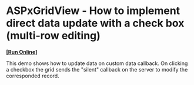 # ASPxGridView - How to implement direct data update with a check box (multi-row editing)
<!-- run online -->
**[[Run Online]](https://codecentral.devexpress.com/e79)**
<!-- run online end -->


<p>This demo shows how to update data on custom data callback. On clicking a checkbox the grid sends the "silent" callback on the server to modify the corresponded record.</p>

<br/>


